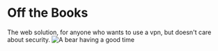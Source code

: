 # Off the Books
The web solution, for anyone who wants to use a vpn, but doesn't care about security.
![A bear having a good time](http://imgur.com/0rr80Un)
